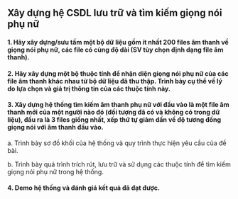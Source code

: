 <h2>Xây dựng hệ CSDL lưu trữ và tìm kiếm giọng nói phụ nữ</h2>
<h4>1. Hãy xây dựng/sưu tầm một bộ dữ liệu gồm ít nhất 200 files âm thanh về giọng nói phụ nữ, các file có cùng độ dài (SV tùy chọn định dạng file âm thanh).</h3>
<h4>2. Hãy xây dựng một bộ thuộc tính để nhận diện giọng nói phụ nữ của các file âm thanh khác nhau từ bộ dữ liệu đã thu thập. Trình bày cụ thể về lý do lựa chọn và giá trị thông tin của các thuộc tính này.</h4>
<h4>3. Xây dựng hệ thống tìm kiếm âm thanh phụ nữ với đầu vào là một file âm thanh mới của một người nào đó (đối tượng đã có và không có trong dữ liệu), đầu ra là 3 files giống nhất, xếp thứ tự giảm dần về độ tương đồng giọng nói với âm thanh đầu vào.</h4>
<p>a. Trình bày sơ đồ khối của hệ thống và quy trình thực hiện yêu cầu của đề bài.</p>
<p>b. Trình bày quá trình trích rút, lưu trữ và sử dụng các thuộc tính để tìm kiếm giọng nói phụ nữ trong hệ thống.</p>
<h4>  4. Demo hệ thống và đánh giá kết quả đã đạt được.</h4>
